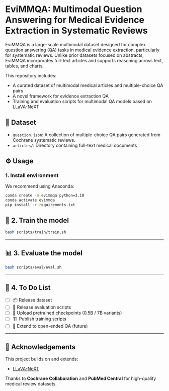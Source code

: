 # EviMMQA: Multimodal Question Answering for Medical Evidence Extraction in Systematic Reviews

EviMMQA is a large-scale multimodal dataset designed for complex question answering (QA) tasks in medical evidence extraction, particularly for systematic reviews. Unlike prior datasets focused on abstracts, EviMMQA incorporates full-text articles and supports reasoning across text, tables, and charts.

This repository includes:

- A curated dataset of multimodal medical articles and multiple-choice QA pairs
- A novel framework for evidence extraction QA
- Training and evaluation scripts for multimodal QA models based on LLaVA-NeXT


## 📂 Dataset

- `question.json`: A collection of multiple-choice QA pairs generated from Cochrane systematic reviews.
- `articles/`: Directory containing full-text medical documents

## ⚙️ Usage

### 1. Install environment

We recommend using Anaconda:

```bash
conda create -n evimmqa python=3.10
conda activate evimmqa
pip install -r requirements.txt
```

## 🚀 2. Train the model

```bash
bash scripts/train/train.sh
```

---

## 📊 3. Evaluate the model

```bash
bash scripts/eval/eval.sh
```

---

## 📌 4. To Do List

- [ ] 📦 Release dataset
- [ ] 🧪 Release evaluation scripts
- [ ] 💾 Upload pretrained checkpoints (0.5B / 7B variants)
- [ ] 🏗️ Publish training scripts
- [ ] 📖 Extend to open-ended QA (future)

---

## 🙏 Acknowledgements

This project builds on and extends:

- [LLaVA-NeXT](https://github.com/LLaVA-VL/LLaVA-NeXT)

Thanks to **Cochrane Collaboration** and **PubMed Central** for high-quality medical review datasets.

